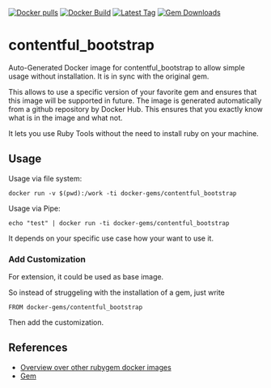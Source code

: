 [![Docker pulls](https://img.shields.io/docker/pulls/rubygem/contentful_bootstrap.svg)](https://hub.docker.com/r/rubygem/contentful_bootstrap/)
[![Docker Build](https://img.shields.io/docker/automated/rubygem/contentful_bootstrap.svg)](https://hub.docker.com/r/rubygem/contentful_bootstrap/)
[![Latest Tag](https://img.shields.io/github/tag/docker-rubygem/contentful_bootstrap.svg)](https://hub.docker.com/r/rubygem/contentful_bootstrap/)
[![Gem Downloads](https://img.shields.io/gem/dt/contentful_bootstrap.svg)](https://rubygems.org/gems/contentful_bootstrap/)
# contentful_bootstrap

Auto-Generated Docker image for contentful_bootstrap to allow simple usage without installation.
It is in sync with the original gem.

This allows to use a specific version of your favorite gem and ensures that this image will be supported in future.
The image is generated automatically from a github repository by Docker Hub.
This ensures that you exactly know what is in the image and what not.

It lets you use Ruby Tools without the need to install ruby on your machine.

## Usage

Usage via file system:

`docker run -v $(pwd):/work -ti docker-gems/contentful_bootstrap`

Usage via Pipe:

`echo "test" | docker run -ti docker-gems/contentful_bootstrap`

It depends on your specific use case how your want to use it.

### Add Customization

For extension, it could be used as base image.

So instead of struggeling with the installation of a gem, just write

`FROM docker-gems/contentful_bootstrap`

Then add the customization.

## References

 - [Overview over other rubygem docker images](https://github.com/thinkbot/docker-rubygem)
 - [Gem](https://rubygems.org/gems/contentful_bootstrap/)
